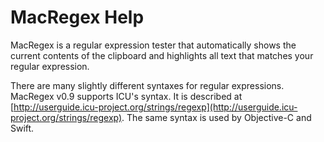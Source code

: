 # MacRegex Help #

MacRegex is a regular expression tester that automatically shows the current contents of the clipboard and highlights all text that matches your regular expression.

There are many slightly different syntaxes for regular expressions. MacRegex v0.9 supports ICU's syntax. It is described at [http://userguide.icu-project.org/strings/regexp](http://userguide.icu-project.org/strings/regexp). The same syntax is used by Objective-C and Swift.
